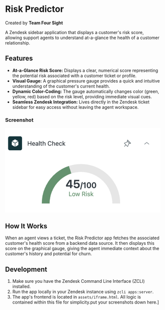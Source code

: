 # Risk Predictor

Created by **Team Four Sight**

A Zendesk sidebar application that displays a customer's risk score, allowing support agents to understand at-a-glance the health of a customer relationship.

## Features

  * **At-a-Glance Risk Score:** Displays a clear, numerical score representing the potential risk associated with a customer ticket or profile.
  * **Visual Gauge:** A graphical pressure gauge provides a quick and intuitive understanding of the customer's current health.
  * **Dynamic Color-Coding:** The gauge automatically changes color (green, yellow, red) based on the risk level, providing immediate visual cues.
  * **Seamless Zendesk Integration:** Lives directly in the Zendesk ticket sidebar for easy access without leaving the agent workspace.

### Screenshot

![screenshot of risk gauge](screenshot.png)

## How It Works

When an agent views a ticket, the Risk Predictor app fetches the associated customer's health score from a backend data source. It then displays this score on the graphical gauge, giving the agent immediate context about the customer's history and potential for churn.

## Development

1.  Make sure you have the Zendesk Command Line Interface (ZCLI) installed.
2.  Run the app locally in your Zendesk instance using `zcli apps:server`.
3.  The app's frontend is located in `assets/iframe.html`. All logic is contained within this file for simplicity.put your screenshots down here.]
